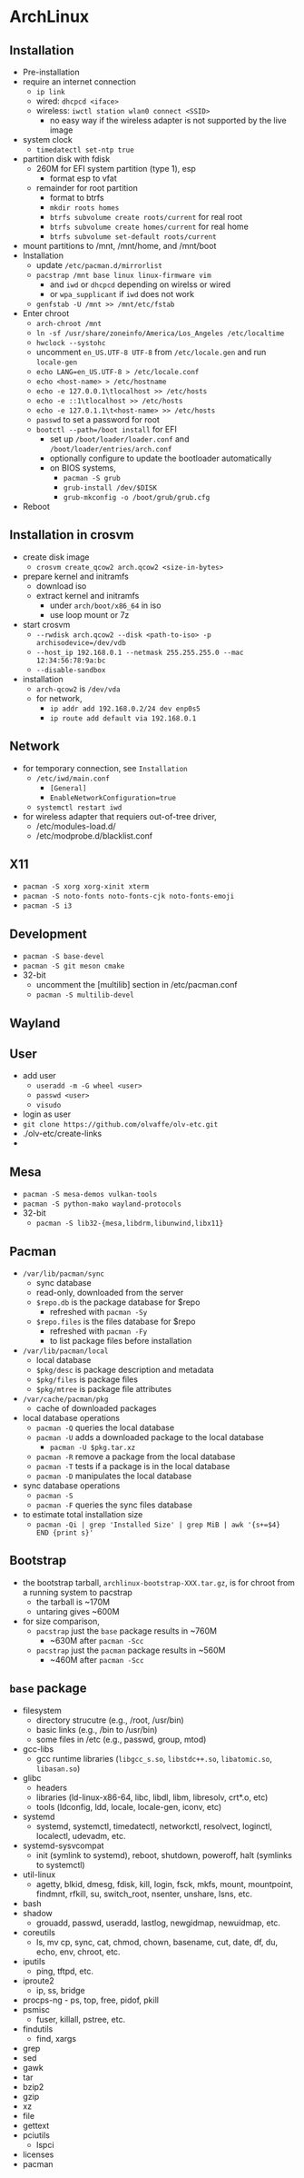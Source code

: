 ArchLinux
=========

## Installation

- Pre-installation
 - require an internet connection
   - `ip link`
   - wired: `dhcpcd <iface>`
   - wireless: `iwctl station wlan0 connect <SSID>`
     - no easy way if the wireless adapter is not supported by the live image
 - system clock
   - `timedatectl set-ntp true`
 - partition disk with fdisk
   - 260M for EFI system partition (type 1), esp
     - format esp to vfat
   - remainder for root partition
     - format to btrfs
     - `mkdir roots homes`
     - `btrfs subvolume create roots/current` for real root
     - `btrfs subvolume create homes/current` for real home
     - `btrfs subvolume set-default roots/current`
 - mount partitions to /mnt, /mnt/home, and /mnt/boot
- Installation
   - update `/etc/pacman.d/mirrorlist`
   - `pacstrap /mnt base linux linux-firmware vim`
     - and `iwd` or `dhcpcd` depending on wirelss or wired
     - or `wpa_supplicant` if `iwd` does not work
   - `genfstab -U /mnt >> /mnt/etc/fstab`
- Enter chroot
   - `arch-chroot /mnt`
   - `ln -sf /usr/share/zoneinfo/America/Los_Angeles /etc/localtime`
   - `hwclock --systohc`
   - uncomment `en_US.UTF-8 UTF-8` from `/etc/locale.gen` and run `locale-gen`
   - `echo LANG=en_US.UTF-8 > /etc/locale.conf`
   - `echo <host-name> > /etc/hostname`
   - `echo -e 127.0.0.1\tlocalhost >> /etc/hosts`
   - `echo -e ::1\tlocalhost >> /etc/hosts`
   - `echo -e 127.0.1.1\t<host-name> >> /etc/hosts`
   - `passwd` to set a password for root
   - `bootctl --path=/boot install` for EFI
     - set up `/boot/loader/loader.conf` and `/boot/loader/entries/arch.conf`
     - optionally configure to update the bootloader automatically
     - on BIOS systems,
       - `pacman -S grub`
       - `grub-install /dev/$DISK`
       - `grub-mkconfig -o /boot/grub/grub.cfg`
- Reboot

## Installation in crosvm

- create disk image
  - `crosvm create_qcow2 arch.qcow2 <size-in-bytes>`
- prepare kernel and initramfs
  - download iso
  - extract kernel and initramfs
    - under `arch/boot/x86_64` in iso
    - use loop mount or 7z
- start crosvm
  - `--rwdisk arch.qcow2 --disk <path-to-iso> -p archisodevice=/dev/vdb`
  - `--host_ip 192.168.0.1 --netmask 255.255.255.0 --mac 12:34:56:78:9a:bc`
  - `--disable-sandbox`
- installation
  - `arch-qcow2` is `/dev/vda`
  - for network,
    - `ip addr add 192.168.0.2/24 dev enp0s5`
    - `ip route add default via 192.168.0.1`

## Network

- for temporary connection, see `Installation`
  - `/etc/iwd/main.conf`
    - `[General]`
    - `EnableNetworkConfiguration=true`
  - `systemctl restart iwd`
- for wireless adapter that requiers out-of-tree driver,
  - /etc/modules-load.d/
  - /etc/modprobe.d/blacklist.conf

## X11

- `pacman -S xorg xorg-xinit xterm`
- `pacman -S noto-fonts noto-fonts-cjk noto-fonts-emoji`
- `pacman -S i3`

## Development

- `pacman -S base-devel`
- `pacman -S git meson cmake`
- 32-bit
  - uncomment the [multilib] section in /etc/pacman.conf
  - `pacman -S multilib-devel`

## Wayland

## User

- add user
  - `useradd -m -G wheel <user>`
  - `passwd <user>`
  - `visudo`
- login as user
- `git clone https://github.com/olvaffe/olv-etc.git`
- ./olv-etc/create-links
- 

## Mesa

- `pacman -S mesa-demos vulkan-tools`
- `pacman -S python-mako wayland-protocols`
- 32-bit
  - `pacman -S lib32-{mesa,libdrm,libunwind,libx11}`

## Pacman

- `/var/lib/pacman/sync`
  - sync database
  - read-only, downloaded from the server
  - `$repo.db` is the package database for $repo
    - refreshed with `pacman -Sy`
  - `$repo.files` is the files database for $repo
    - refreshed with `pacman -Fy`
    - to list package files before installation
- `/var/lib/pacman/local`
  - local database
  - `$pkg/desc` is package description and metadata
  - `$pkg/files` is package files
  - `$pkg/mtree` is package file attributes
- `/var/cache/pacman/pkg`
  - cache of downloaded packages
- local database operations
  - `pacman -Q` queries the local database
  - `pacman -U` adds a downloaded package to the local database
    - `pacman -U $pkg.tar.xz`
  - `pacman -R` remove a package from the local database
  - `pacman -T` tests if a package is in the local database
  - `pacman -D` manipulates the local database 
- sync database operations
  - `pacman -S`
  - `pacman -F` queries the sync files database
- to estimate total installation size
  - `pacman -Qi | grep 'Installed Size' | grep MiB | awk '{s+=$4} END {print s}'`

## Bootstrap

- the bootstrap tarball, `archlinux-bootstrap-XXX.tar.gz`, is for chroot from
  a running system to pacstrap
  - the tarball is ~170M
  - untaring gives ~600M
- for size comparison,
  - `pacstrap` just the `base` package results in ~760M
    - ~630M after `pacman -Scc`
  - `pacstrap` just the `pacman` package results in ~560M
    - ~460M after `pacman -Scc`

## `base` package

- filesystem
  - directory strucutre (e.g., /root, /usr/bin)
  - basic links (e.g., /bin to /usr/bin)
  - some files in /etc (e.g., passwd, group, mtod)
- gcc-libs
  - gcc runtime libraries (`libgcc_s.so`, `libstdc++.so`, `libatomic.so`,
    `libasan.so`)
- glibc
  - headers
  - libraries (ld-linux-x86-64, libc, libdl, libm, libresolv, crt\*.o, etc)
  - tools (ldconfig, ldd, locale, locale-gen, iconv, etc)
- systemd
  - systemd, systemctl, timedatectl, networkctl, resolvect, loginctl,
    localectl, udevadm, etc.
- systemd-sysvcompat
  - init (symlink to systemd), reboot, shutdown, poweroff, halt (symlinks to
    systemctl)
- util-linux
  - agetty, blkid, dmesg, fdisk, kill, login, fsck, mkfs, mount, mountpoint,
    findmnt, rfkill, su, switch_root, nsenter, unshare, lsns, etc.
- bash
- shadow
  - grouadd, passwd, useradd, lastlog, newgidmap, newuidmap, etc.
- coreutils
  - ls, mv cp, sync, cat, chmod, chown, basename, cut, date, df, du, echo,
    env, chroot, etc.
- iputils
  - ping, tftpd, etc.
- iproute2
  - ip, ss, bridge
- procps-ng - ps, top, free, pidof, pkill
- psmisc
  - fuser, killall, pstree, etc.
- findutils
  - find, xargs
- grep
- sed
- gawk
- tar
- bzip2
- gzip
- xz
- file
- gettext
- pciutils
  - lspci
- licenses
- pacman
